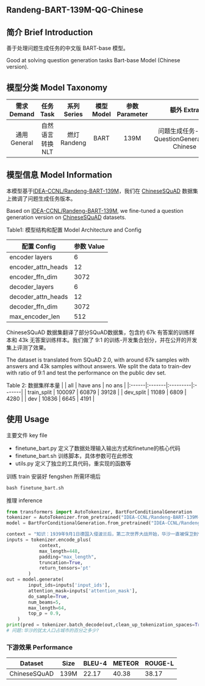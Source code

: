 ## Randeng-BART-139M-QG-Chinese



## 简介 Brief Introduction

善于处理问题生成任务的中文版 BART-base 模型。

Good at solving question generation tasks Bart-base Model (Chinese version).

## 模型分类 Model Taxonomy

|  需求 Demand  | 任务 Task       | 系列 Series      | 模型 Model    | 参数 Parameter | 额外 Extra |
|  :----:  | :----:  | :----:  | :----:  | :----:  | :----:  |
| 通用 General | 自然语言转换 NLT | 燃灯 Randeng | BART |      139M      |    问题生成任务-中文 QuestionGeneration-Chinese    |


## 模型信息 Model Information

本模型基于[IDEA-CCNL/Randeng-BART-139M](https://huggingface.co/IDEA-CCNL/Randeng-BART-139M)，我们在 [ChineseSQuAD](https://github.com/pluto-junzeng/ChineseSquad) 数据集上微调了问题生成任务版本。

Based on [IDEA-CCNL/Randeng-BART-139M](https://huggingface.co/IDEA-CCNL/Randeng-BART-139M), we fine-tuned a question generation version on [ChineseSQuAD](https://github.com/pluto-junzeng/ChineseSquad) datasets.


Table1: 模型结构和配置 Model Architecture and Config

|    配置 Config      |  参数 Value|
| ------------------- | --------- |
| encoder layers      |     6    |
| encoder_attn_heads  |     12    |
| encoder_ffn_dim     |     3072  |
| decoder_layers      |     6    |
| decoder_attn_heads  |     12    |
| decoder_ffn_dim     |    3072   |
| max_encoder_len     |    512    |


ChineseSQuAD 数据集翻译了部分SQuAD数据集，包含约 67k 有答案的训练样本和 43k 无答案训练样本。我们做了 9:1 的训练-开发集合划分，并在公开的开发集上评测了效果。

The dataset is translated from SQuAD 2.0, with around 67k samples with answers and 43k samples without answers. We split the data to train-dev with ratio of 9:1 and test the performance on the public dev set.

Table 2: 数据集样本量
|       | all    | have ans | no ans |
|:------|:-------|:---------|:-------|
| train_split | 100097 |    60879 |  39128 |
| dev_split   |  11089 |     6809 |   4280 |
| dev   |  10836 |     6645 |   4191 |


## 使用 Usage

主要文件 key file
- finetune_bart.py 定义了数据处理输入输出方式和finetune的核心代码
- finetune_bart.sh 训练脚本，具体参数可在此修改
- utils.py 定义了独立的工具代码，重实现的函数等

训练 train
安装好 fengshen 所需环境后
```python
bash finetune_bart.sh
```

推理 inference 
```python
from transformers import AutoTokenizer, BartForConditionalGeneration
tokenizer = AutoTokenizer.from_pretrained("IDEA-CCNL/Randeng-BART-139M-QG-Chinese",additional_special_tokens=["<ans>"])
model = BartForConditionalGeneration.from_pretrained("IDEA-CCNL/Randeng-BART-139M-QG-Chinese")

context = "知识：1939年9月1日德国入侵波兰后，第二次世界大战开始，华沙一直被保卫到9月27日。波兰中部，包括华沙，都在德国纳粹殖民地政府总政府的统治下。所有的高等教育机构都立即关闭，华沙的犹太人口——几十万，约占城市的 <ans> ——全部涌入华沙的贫民区。回答：30%"
inputs = tokenizer.encode_plus(
            context,
            max_length=448,
            padding="max_length",
            truncation=True,
            return_tensors='pt'
        )
out = model.generate(                
        input_ids=inputs['input_ids'],
        attention_mask=inputs['attention_mask'],
        do_sample=True,
        num_beams=5,
        max_length=64,
        top_p = 0.9,
    )
print(pred = tokenizer.batch_decode(out,clean_up_tokenization_spaces=True, skip_special_tokens=True)[0])
# 问题:华沙的犹太人口占城市的百分之多少?
```

### 下游效果 Performance
| Dataset          |  Size  | BLEU-4 | METEOR | ROUGE-L| 
| ------------ | -----  | -------- |--------- | ---------- |
|   ChineseSQuAD               |  139M   |  22.17 |   40.38  |   38.17   | 
